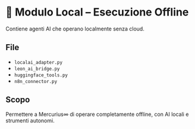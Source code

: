 # 🧱 Modulo Local – Esecuzione Offline

Contiene agenti AI che operano localmente senza cloud.

## File

- `localai_adapter.py`
- `leon_ai_bridge.py`
- `huggingface_tools.py`
- `n8n_connector.py`

## Scopo

Permettere a Mercurius∞ di operare completamente offline, con AI locali e strumenti autonomi.
